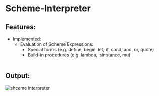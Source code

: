 # Scheme-Interpreter

## Features:
- Implemented:
  - Evaluation of Scheme Expressions: 
    -  Special forms (e.g. define, begin, let, if, cond, and, or, quote)
    -  Build-in procedures (e.g. lambda, isinstance, mu)
<br><br>



## Output:
![shceme interpreter](https://github.com/yihz019/Scheme-Interpreter/assets/93494138/dd08404b-0125-48dc-a650-067b121b0f9b)
